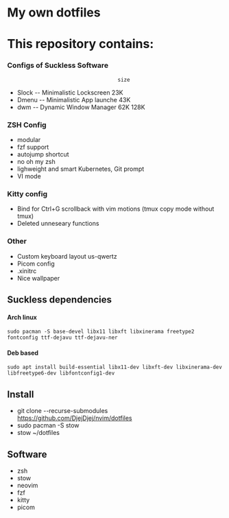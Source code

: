 # My own dotfiles
# This repository contains:

### Configs of Suckless Software        
                                        size
- Slock -- Minimalistic Lockscreen      23K
- Dmenu -- Minimalistic App launche     43K
- dwm   -- Dynamic Window Manager       62K
                                       128K 

### ZSH Config
- modular
- fzf support
- autojump shortcut
- no oh my zsh
- lighweight and smart Kubernetes, Git prompt 
- VI mode

### Kitty config
- Bind for Ctrl+G scrollback with vim motions (tmux copy mode without tmux)
- Deleted unneseary functions

### Other
- Custom keyboard layout us-qwertz
- Picom config
- .xinitrc
- Nice wallpaper

## Suckless dependencies
   #### Arch linux 
    sudo pacman -S base-devel libx11 libxft libxinerama freetype2 fontconfig ttf-dejavu ttf-dejavu-ner
   #### Deb based 
    sudo apt install build-essential libx11-dev libxft-dev libxinerama-dev libfreetype6-dev libfontconfig1-dev

## Install
   - git clone --recurse-submodules https://github.com/DjejDjej/nvim/dotfiles 
   - sudo pacman -S stow
   - stow ~/dotfiles
## Software
   - zsh
   - stow
   - neovim
   - fzf
   - kitty
   - picom

